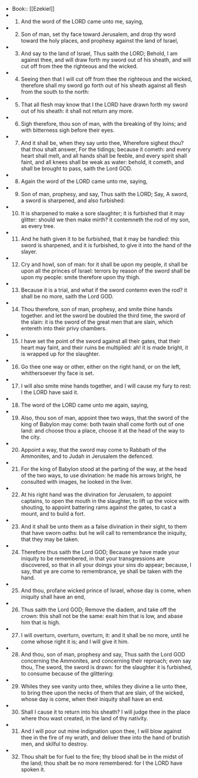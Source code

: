 - Book:: [[Ezekiel]]
- 1. And the word of the LORD came unto me, saying,
- 2. Son of man, set thy face toward Jerusalem, and drop thy word toward the holy places, and prophesy against the land of Israel,
- 3. And say to the land of Israel, Thus saith the LORD; Behold, I am against thee, and will draw forth my sword out of his sheath, and will cut off from thee the righteous and the wicked.
- 4. Seeing then that I will cut off from thee the righteous and the wicked, therefore shall my sword go forth out of his sheath against all flesh from the south to the north:
- 5. That all flesh may know that I the LORD have drawn forth my sword out of his sheath: it shall not return any more.
- 6. Sigh therefore, thou son of man, with the breaking of thy loins; and with bitterness sigh before their eyes.
- 7. And it shall be, when they say unto thee, Wherefore sighest thou? that thou shalt answer, For the tidings; because it cometh: and every heart shall melt, and all hands shall be feeble, and every spirit shall faint, and all knees shall be weak as water: behold, it cometh, and shall be brought to pass, saith the Lord GOD.
- 8. Again the word of the LORD came unto me, saying,
- 9. Son of man, prophesy, and say, Thus saith the LORD; Say, A sword, a sword is sharpened, and also furbished:
- 10. It is sharpened to make a sore slaughter; it is furbished that it may glitter: should we then make mirth? it contemneth the rod of my son, as every tree.
- 11. And he hath given it to be furbished, that it may be handled: this sword is sharpened, and it is furbished, to give it into the hand of the slayer.
- 12. Cry and howl, son of man: for it shall be upon my people, it shall be upon all the princes of Israel: terrors by reason of the sword shall be upon my people: smite therefore upon thy thigh.
- 13. Because it is a trial, and what if the sword contemn even the rod? it shall be no more, saith the Lord GOD.
- 14. Thou therefore, son of man, prophesy, and smite thine hands together. and let the sword be doubled the third time, the sword of the slain: it is the sword of the great men that are slain, which entereth into their privy chambers.
- 15. I have set the point of the sword against all their gates, that their heart may faint, and their ruins be multiplied: ah! it is made bright, it is wrapped up for the slaughter.
- 16. Go thee one way or other, either on the right hand, or on the left, whithersoever thy face is set.
- 17. I will also smite mine hands together, and I will cause my fury to rest: I the LORD have said it.
- 18. The word of the LORD came unto me again, saying,
- 19. Also, thou son of man, appoint thee two ways, that the sword of the king of Babylon may come: both twain shall come forth out of one land: and choose thou a place, choose it at the head of the way to the city.
- 20. Appoint a way, that the sword may come to Rabbath of the Ammonites, and to Judah in Jerusalem the defenced.
- 21. For the king of Babylon stood at the parting of the way, at the head of the two ways, to use divination: he made his arrows bright, he consulted with images, he looked in the liver.
- 22. At his right hand was the divination for Jerusalem, to appoint captains, to open the mouth in the slaughter, to lift up the voice with shouting, to appoint battering rams against the gates, to cast a mount, and to build a fort.
- 23. And it shall be unto them as a false divination in their sight, to them that have sworn oaths: but he will call to remembrance the iniquity, that they may be taken.
- 24. Therefore thus saith the Lord GOD; Because ye have made your iniquity to be remembered, in that your transgressions are discovered, so that in all your doings your sins do appear; because, I say, that ye are come to remembrance, ye shall be taken with the hand.
- 25. And thou, profane wicked prince of Israel, whose day is come, when iniquity shall have an end,
- 26. Thus saith the Lord GOD; Remove the diadem, and take off the crown: this shall not be the same: exalt him that is low, and abase him that is high.
- 27. I will overturn, overturn, overturn, it: and it shall be no more, until he come whose right it is; and I will give it him.
- 28. And thou, son of man, prophesy and say, Thus saith the Lord GOD concerning the Ammonites, and concerning their reproach; even say thou, The sword, the sword is drawn: for the slaughter it is furbished, to consume because of the glittering:
- 29. Whiles they see vanity unto thee, whiles they divine a lie unto thee, to bring thee upon the necks of them that are slain, of the wicked, whose day is come, when their iniquity shall have an end.
- 30. Shall I cause it to return into his sheath? I will judge thee in the place where thou wast created, in the land of thy nativity.
- 31. And I will pour out mine indignation upon thee, I will blow against thee in the fire of my wrath, and deliver thee into the hand of brutish men, and skilful to destroy.
- 32. Thou shalt be for fuel to the fire; thy blood shall be in the midst of the land; thou shalt be no more remembered: for I the LORD have spoken it.
